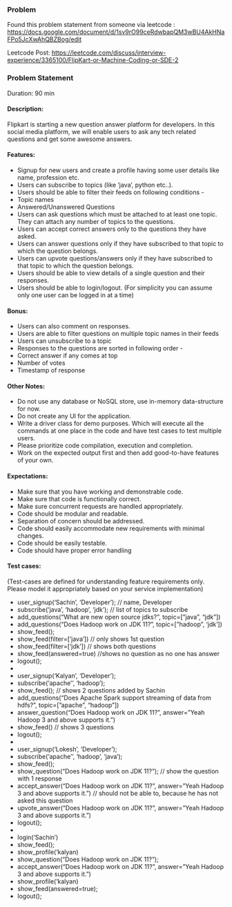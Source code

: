 ### Problem
Found this problem statement from someone via leetcode : 
https://docs.google.com/document/d/1sv9rO99ceRdwbapQM3wBU4AkHNaFPo5JcXwAhQBZBog/edit


Leetcode Post: https://leetcode.com/discuss/interview-experience/3365100/FlipKart-or-Machine-Coding-or-SDE-2

### Problem Statement

Duration: 90 min

#### Description:
Flipkart is starting a new question answer platform for developers. In this social media platform, we will enable users to ask any tech related questions and get some awesome answers.

#### Features:
* Signup for new users and create a profile having some user details like name, profession etc.
* Users can subscribe to topics (like ‘java’, python etc..).
* Users should be able to filter their feeds on following conditions - 
* Topic names 
* Answered/Unanswered Questions
* Users can ask questions which must be attached to at least one topic. They can attach any number of topics to the questions.
* Users can accept correct answers only to the questions they have asked.
* Users can answer questions only if they have subscribed to that topic to which the question belongs.
* Users can upvote questions/answers only if they have subscribed to that topic to which the question belongs.
* Users should be able to view details of a single question and their responses.
* Users should be able to login/logout. (For simplicity you can assume only one user can be logged in at a time)


#### Bonus:
* Users can also comment on responses.
* Users are able to filter questions on multiple topic names in their feeds
* Users can unsubscribe to a topic
* Responses to the questions are sorted in following order - 
* Correct answer if any comes at top
* Number of votes
* Timestamp of response



#### Other Notes:
* Do not use any database or NoSQL store, use in-memory data-structure for now. 
* Do not create any UI for the application.
* Write a driver class for demo purposes. Which will execute all the commands at one place in the code and have test cases to test multiple users.
* Please prioritize code compilation, execution and completion. 
* Work on the expected output first and then add good-to-have features of your own.

#### Expectations:
* Make sure that you have working and demonstrable code.
* Make sure that code is functionally correct.
* Make sure concurrent requests are handled appropriately.
* Code should be modular and readable.
* Separation of concern should be addressed.
* Code should easily accommodate new requirements with minimal changes.
* Code should be easily testable.
* Code should have proper error handling


#### Test cases: 
(Test-cases are defined for understanding feature requirements only. Please model it appropriately based on your service implementation)
* user_signup(‘Sachin’, ‘Developer’);  // name, Developer
* subscribe(‘java’, ‘hadoop’, ‘jdk’); // list of topics to subscribe
* add_questions(“What are new open source jdks?”, topic=[”java”, “jdk”])
* add_questions(“Does Hadoop work on JDK 11?”, topic=[”hadoop”, ‘jdk’])
* show_feed();
* show_feed(filter=[’java’]) // only shows 1st question
* show_feed(filter=[‘jdk’]) // shows both questions
* show_feed(answered=true) //shows no question as no one has answer
* logout();
* 
* user_signup(‘Kalyan’, ‘Developer’); 
* subscribe(‘apache’’, ‘hadoop’);
* show_feed();  // shows 2 questions added by Sachin
* add_questions(“Does Apache Spark support streaming of data from hdfs?”,  topic=[”apache”, “hadoop”])
* answer_question(“Does Hadoop work on JDK 11?”, answer=”Yeah Hadoop 3 and above supports it.”)
* show_feed() // shows 3 questions
* logout();
* 
* user_signup(‘Lokesh’, ‘Developer’);
* subscribe(‘apache’’, ‘hadoop’, ‘java’);
* show_feed();
* show_question(“Does Hadoop work on JDK 11?”); // show the question with 1 response
* accept_answer(“Does Hadoop work on JDK 11?”, answer=”Yeah Hadoop 3 and above supports it.”)   // should not be able to, because he has not asked this question
* upvote_answer(“Does Hadoop work on JDK 11?”, answer=”Yeah Hadoop 3 and above supports it.”)
* logout();
* 
* login(‘Sachin’)
* show_feed();
* show_profile(‘kalyan) 
* show_question(“Does Hadoop work on JDK 11?”);
* accept_answer(“Does Hadoop work on JDK 11?”, answer=”Yeah Hadoop 3 and above supports it.”)
* show_profile(‘kalyan)
* show_feed(answered=true);
* logout();
